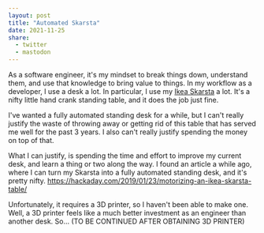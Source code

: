 ```yaml
---
layout: post
title: "Automated Skarsta"
date: 2021-11-25
share:
  - twitter
  - mastodon
---
```


As a software engineer, it's my mindset to break things down, understand them, and use that knowledge to bring value to things. In my workflow as a developer, I use a desk a lot. In particular, I use my [Ikea Skarsta]() a lot. It's a nifty little hand crank standing table, and it does the job just fine.

I've wanted a fully automated standing desk for a while, but I can't really justify the waste of throwing away or getting rid of this table that has served me well for the past 3 years. I also can't really justify spending the money on top of that.

What I can justify, is spending the time and effort to improve my current desk, and learn a thing or two along the way. I found an article a while ago, where I can turn my Skarsta into a fully automated standing desk, and it's pretty nifty.
https://hackaday.com/2019/01/23/motorizing-an-ikea-skarsta-table/

Unfortunately, it requires a 3D printer, so I haven't been able to make one. Well, a 3D printer feels like a much better investment as an engineer than another desk. So... (TO BE CONTINUED AFTER OBTAINING 3D PRINTER)